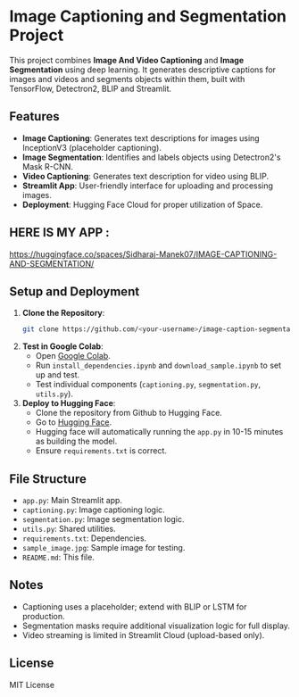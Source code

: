 # Image Captioning and Segmentation Project

This project combines **Image And Video Captioning** and **Image Segmentation** using deep learning. It generates descriptive captions for images and videos and segments objects within them, built with TensorFlow, Detectron2, BLIP and Streamlit.

## Features
- **Image Captioning**: Generates text descriptions for images using InceptionV3 (placeholder captioning).
- **Image Segmentation**: Identifies and labels objects using Detectron2's Mask R-CNN.
- **Video Captioning**: Generates text description for video using BLIP.
- **Streamlit App**: User-friendly interface for uploading and processing images.
- **Deployment**: Hugging Face Cloud for proper utilization of Space.

## HERE IS MY APP :
https://huggingface.co/spaces/Sidharaj-Manek07/IMAGE-CAPTIONING-AND-SEGMENTATION/
## Setup and Deployment
1. **Clone the Repository**:
   ```bash
   git clone https://github.com/<your-username>/image-caption-segmentation.git
   ```
2. **Test in Google Colab**:
   - Open [Google Colab](https://colab.research.google.com).
   - Run `install_dependencies.ipynb` and `download_sample.ipynb` to set up and test.
   - Test individual components (`captioning.py`, `segmentation.py`, `utils.py`).
3. **Deploy to Hugging Face**:
   - Clone the repository from Github to Hugging Face.
   - Go to [Hugging Face](https://huggingface.co/).
   - Hugging face will automatically running the `app.py` in 10-15 minutes as building the model.
   - Ensure `requirements.txt` is correct.

## File Structure
- `app.py`: Main Streamlit app.
- `captioning.py`: Image captioning logic.
- `segmentation.py`: Image segmentation logic.
- `utils.py`: Shared utilities.
- `requirements.txt`: Dependencies.
- `sample_image.jpg`: Sample image for testing.
- `README.md`: This file.

## Notes
- Captioning uses a placeholder; extend with BLIP or LSTM for production.
- Segmentation masks require additional visualization logic for full display.
- Video streaming is limited in Streamlit Cloud (upload-based only).

## License
MIT License
